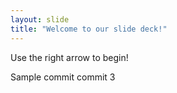 ```yaml
---
layout: slide
title: "Welcome to our slide deck!"
---
```


Use the right arrow to begin!

Sample commit
commit 3
